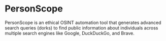 # PersonScope
PersonScope is an ethical OSINT automation tool that generates advanced search queries (dorks) to find public information about individuals across multiple search engines like Google, DuckDuckGo, and Brave.
